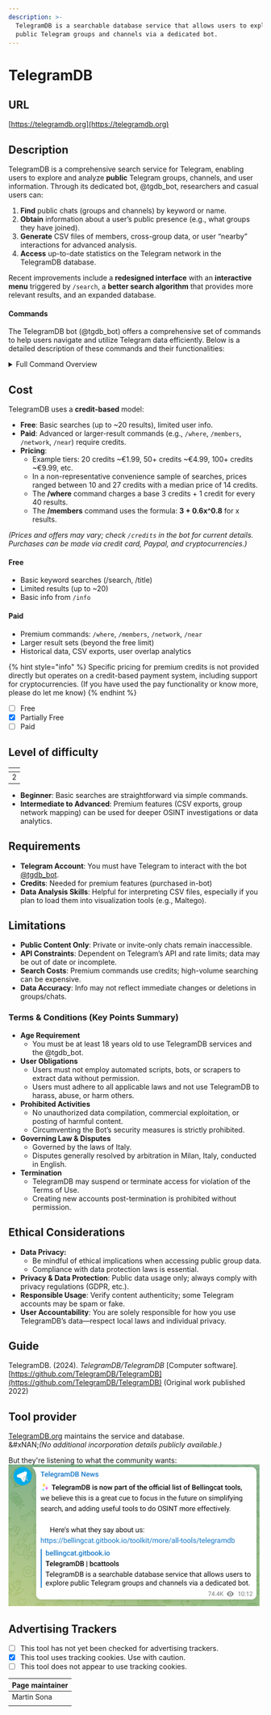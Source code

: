 ```yaml
---
description: >-
  TelegramDB is a searchable database service that allows users to explore
  public Telegram groups and channels via a dedicated bot.
---
```


# TelegramDB

## URL

[https://telegramdb.org](https://telegramdb.org)

## Description

TelegramDB is a comprehensive search service for Telegram, enabling users to explore and analyze **public** Telegram groups, channels, and user information. Through its dedicated bot, @tgdb\_bot, researchers and casual users can:

1. **Find** public chats (groups and channels) by keyword or name.
2. **Obtain** information about a user’s public presence (e.g., what groups they have joined).
3. **Generate** CSV files of members, cross-group data, or user “nearby” interactions for advanced analysis.
4. **Access** up-to-date statistics on the Telegram network in the TelegramDB database.

Recent improvements include a **redesigned interface** with an **interactive menu** triggered by `/search`, a **better search algorithm** that provides more relevant results, and an expanded database.

#### Commands

The TelegramDB bot (@tgdb\_bot) offers a comprehensive set of commands to help users navigate and utilize Telegram data efficiently. Below is a detailed description of these commands and their functionalities:

<details>

<summary>Full Command Overview </summary>

**Free Commands**

* **/search**
  * Presents an interactive menu allowing you to “Search by title,” “Search by user,” “Search by group,” “Search by channel,” or “Search by bot.”
  * The **old** `/search` functionality (finding groups/channels by keyword) is now mostly under `/title [name]`.
* **/title \[name]**
  * Search for public groups and channels by a specific title or keyword.
* **/info \[id or @username]**
  * Show basic information for a given user, group, or channel. Premium credits unlock more historical details and alerts (e.g., scam or fake flags).
* **/group \[name]** / **/channel \[name]**
  * Find public groups or channels by name (limited results in free mode).
* **/bot \[name]**
  * Search for bot accounts.
* **/add \[id or @username]**
  * Add a user, group, or channel to TelegramDB’s index (particularly useful for newly created entities).
* **/help, /faq, /terms, /support, /language**
  * Help: Overview of commands and usage.
  * FAQ: Frequently asked questions.
  * Terms: Terms and conditions.
  * Support: Direct link to support chat.
  * Language: Switch the bot’s interface language (English, Italian, etc.).
* **/stats**
  * Shows live database stats (chats, groups, users, bots, and more).
* **/cancel**
  * Cancel current operation.

#### Premium Commands (Credits Required)

* **/where \[id or @username]**
  * Reveal public groups in which a user has been a member.
* **/members \[id or @username]**
  * Retrieve a CSV list of group members (including hidden or historical memberships).
* **/network \[id or @username]**
  * List related groups, channels, or forums that share a similar community or member overlap. Results come as a CSV file, ranked by relevance.
* **/near \[id or @username]**
  * Identify “nearest users” based on shared group activity, producing a CSV file of user handles and interaction metrics. (“Near” refers to social connection distance, not physical location.)
* **/credits**
  * View your current credit balance and purchase additional credits.

</details>

## Cost

TelegramDB uses a **credit-based** model:

* **Free**: Basic searches (up to \~20 results), limited user info.
* **Paid**: Advanced or larger-result commands (e.g., `/where`, `/members`, `/network`, `/near`) require credits.
* **Pricing**:
  * Example tiers: 20 credits \~€1.99, 50+ credits \~€4.99, 100+ credits \~€9.99, etc.
  * In a non-representative convenience sample of searches, prices ranged between 10 and 27 credits with a median price of 14 credits.
  * The **/where** command charges a base 3 credits + 1 credit for every 40 results.
  * The **/members** command uses the formula: **3 + 0.6x^0.8** for x results.

_(Prices and offers may vary; check `/credits` in the bot for current details. Purchases can be made via credit card, Paypal, and cryptocurrencies.)_

#### Free

* Basic keyword searches (/search, /title)
* Limited results (up to \~20)
* Basic info from `/info`

#### Paid

* Premium commands: `/where`, `/members`, `/network`, `/near`
* Larger result sets (beyond the free limit)
* Historical data, CSV exports, user overlap analytics

{% hint style="info" %}
Specific pricing for premium credits is not provided directly but operates on a credit-based payment system, including support for cryptocurrencies. (If you have used the pay functionality or know more, please do let me know)
{% endhint %}

* [ ] Free
* [x] Partially Free
* [ ] Paid

## Level of difficulty

<table><thead><tr><th data-type="rating" data-max="5"></th></tr></thead><tbody><tr><td>2</td></tr></tbody></table>

* **Beginner**: Basic searches are straightforward via simple commands.
* **Intermediate to Advanced**: Premium features (CSV exports, group network mapping) can be used for deeper OSINT investigations or data analytics.

## Requirements

* **Telegram Account**: You must have Telegram to interact with the bot [@tgdb\_bot](https://t.me/tgdb_bot).
* **Credits**: Needed for premium features (purchased in-bot)
* **Data Analysis Skills**: Helpful for interpreting CSV files, especially if you plan to load them into visualization tools (e.g., Maltego).

## Limitations

* **Public Content Only**: Private or invite-only chats remain inaccessible.
* **API Constraints**: Dependent on Telegram’s API and rate limits; data may be out of date or incomplete.
* **Search Costs**: Premium commands use credits; high-volume searching can be expensive.
* **Data Accuracy**: Info may not reflect immediate changes or deletions in groups/chats.

### Terms & Conditions (Key Points Summary)

* **Age Requirement**
  * You must be at least 18 years old to use TelegramDB services and the @tgdb\_bot.
* **User Obligations**
  * Users must not employ automated scripts, bots, or scrapers to extract data without permission.
  * Users must adhere to all applicable laws and not use TelegramDB to harass, abuse, or harm others.
* **Prohibited Activities**
  * No unauthorized data compilation, commercial exploitation, or posting of harmful content.
  * Circumventing the Bot’s security measures is strictly prohibited.
* **Governing Law & Disputes**
  * Governed by the laws of Italy.
  * Disputes generally resolved by arbitration in Milan, Italy, conducted in English.
* **Termination**
  * TelegramDB may suspend or terminate access for violation of the Terms of Use.
  * Creating new accounts post-termination is prohibited without permission.

## Ethical Considerations

* **Data Privacy:**
  * Be mindful of ethical implications when accessing public group data.
  * Compliance with data protection laws is essential.
* **Privacy & Data Protection**: Public data usage only; always comply with privacy regulations (GDPR, etc.).
* **Responsible Usage**: Verify content authenticity; some Telegram accounts may be spam or fake.
* **User Accountability**: You are solely responsible for how you use TelegramDB’s data—respect local laws and individual privacy.

## Guide

TelegramDB. (2024). _TelegramDB/TelegramDB_ \[Computer software]. [https://github.com/TelegramDB/TelegramDB](https://github.com/TelegramDB/TelegramDB) (Original work published 2022)

## Tool provider

[TelegramDB.org](https://telegramdb.org) maintains the service and database.\
&#xNAN;_(No additional incorporation details publicly available.)_

But they're listening to what the community wants:\
![](.gitbook/assets/image.png)

## Advertising Trackers

* [ ] This tool has not yet been checked for advertising trackers.
* [x] This tool uses tracking cookies. Use with caution.
* [ ] This tool does not appear to use tracking cookies.

| Page maintainer |
| --------------- |
| Martin Sona     |
|                 |

